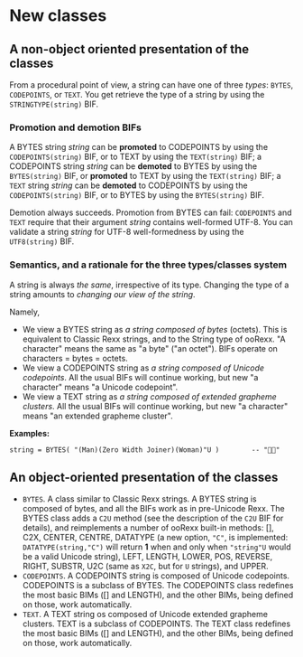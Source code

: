 # New classes

## A non-object oriented presentation of the classes

From a procedural point of view, a string can have one of three _types_: ``BYTES``, ``CODEPOINTS``, or ``TEXT``. You get retrieve the type of a string by using the ``STRINGTYPE(string)`` BIF. 

### Promotion and demotion BIFs

A BYTES string _string_ can be __promoted__ to CODEPOINTS by using the ``CODEPOINTS(string)`` BIF, or to TEXT by using the ``TEXT(string)`` BIF; a CODEPOINTS string _string_ can be __demoted__ to BYTES by using the ``BYTES(string)`` BIF, or __promoted__ to TEXT by using the ``TEXT(string)`` BIF; a ``TEXT`` string _string_ can be __demoted__ to CODEPOINTS by using the ``CODEPOINTS(string)`` BIF, or to BYTES by using the ``BYTES(string)`` BIF.

Demotion always succeeds. Promotion from BYTES can fail: ``CODEPOINTS`` and ``TEXT`` require that their argument _string_ contains well-formed UTF-8. You can validate a string _string_ for UTF-8 well-formedness by using the ``UTF8(string)`` BIF.

### Semantics, and a rationale for the three types/classes system

A string is always _the same_, irrespective of its type. Changing the type of a string amounts to _changing our view of the string_.

Namely,

* We view a BYTES string as _a string composed of bytes_ (octets). This is equivalent to Classic Rexx strings, and to the String type of ooRexx. "A character" means the same as "a byte" ("an octet"). BIFs operate on characters = bytes = octets.
* We view a CODEPOINTS string as _a string composed of Unicode codepoints_. All the usual BIFs will continue working, but new "a character" means "a Unicode codepoint".
* We view a TEXT string as _a string composed of extended grapheme clusters_. All the usual BIFs will continue working, but new "a character" means "an extended grapheme cluster".

__Examples:__

```
string = BYTES( "(Man)(Zero Width Joiner)(Woman)"U )        -- "👨‍👩"
```

## An object-oriented presentation of the classes

* ``BYTES``. A class similar to Classic Rexx strings. A BYTES string is composed of bytes, and all the BIFs work as in pre-Unicode Rexx. The BYTES class adds a ``C2U`` method (see the description of the ``C2U`` BIF for 
  details), and reimplements a number of ooRexx built-in methods: \[\], C2X, CENTER, CENTRE, DATATYPE (a new option, ``"C"``, is implemented: ``DATATYPE(string,"C")`` will return __1__ when and only when ``"string"U`` 
  would be a valid Unicode string), LEFT, LENGTH, LOWER, POS, REVERSE, RIGHT, SUBSTR, U2C (same as ``X2C``, but for ``U`` strings), and UPPER.
* ``CODEPOINTS``. A CODEPOINTS string is composed of Unicode codepoints. CODEPOINTS is a subclass of BYTES. The CODEPOINTS class redefines the most basic BIMs (\[\] and LENGTH), and the other BIMs, being defined on 
  those, work automatically.
* ``TEXT``. A TEXT string os composed of Unicode extended grapheme clusters. TEXT is a subclass of CODEPOINTS. The TEXT class redefines the most basic BIMs (\[\] and LENGTH), and the other BIMs, being defined on
  those, work automatically.
